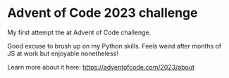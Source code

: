# Advent of Code 2023 challenge

My first attempt the at Advent of Code challenge.

Good excuse to brush up on my Python skills. Feels weird after months of JS at work but enjoyable nonetheless!

Learn more about it here: https://adventofcode.com/2023/about
